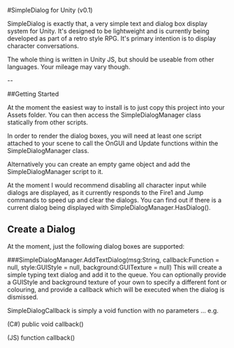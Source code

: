 #SimpleDialog for Unity (v0.1)

SimpleDialog is exactly that, a very simple text and dialog box display system for Unity.  It's designed to be lightweight and is currently being developed as part of a retro style RPG.  It's primary intention is to display character conversations.

The whole thing is written in Unity JS, but should be useable from other languages.  Your mileage may vary though.

--

##Getting Started

At the moment the easiest way to install is to just copy this project into your Assets folder.  You can then access the SimpleDialogManager class statically from other scripts.

In order to render the dialog boxes, you will need at least one script attached to your scene to call the OnGUI and Update functions within the SimpleDialogManager class.

Alternatively you can create an empty game object and add the SimpleDialogManager script to it.

At the moment I would recommend disabling all character input while dialogs are displayed, as it currently responds to the Fire1 and Jump commands to speed up and clear the dialogs.  You can find out if there is a current dialog being displayed with SimpleDialogManager.HasDialog().



## Create a Dialog

At the moment, just the following dialog boxes are supported:

###SimpleDialogManager.AddTextDialog(msg:String, callback:Function = null, style:GUIStyle = null, background:GUITexture = null)
This will create a simple typing text dialog and add it to the queue.  You can optionally provide a GUIStyle and background texture of your own to specify a different font or colouring, and provide a callback which will be executed when the dialog is dismissed.

SimpleDialogCallback is simply a void function with no parameters ... e.g.

(C#)
public void callback()

(JS)
function callback()
